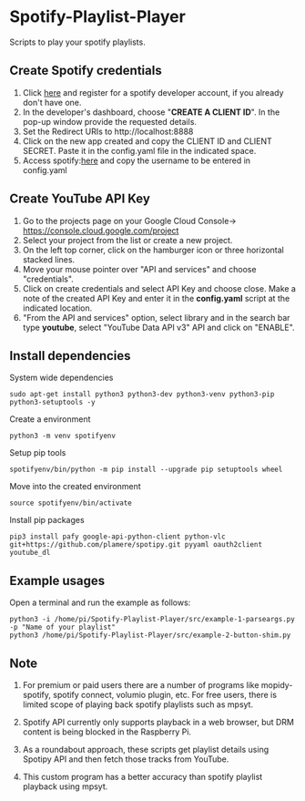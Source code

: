 # Spotify-Playlist-Player
  Scripts to play your spotify playlists.

## Create Spotify credentials   
1. Click [here](https://developer.spotify.com/dashboard/login) and register for a spotify developer account, if you already don't have one.  
2. In the developer's dashboard, choose "**CREATE A CLIENT ID**". In the pop-up window provide the requested details.  
3. Set the Redirect URIs to http://localhost:8888    
4. Click on the new app created and copy the CLIENT ID and CLIENT SECRET. Paste it in the config.yaml file in the indicated space.  
5. Access spotify:[here]( https://www.spotify.com/account/overview/) and copy the username to be entered in config.yaml   

## Create YouTube API Key   
1. Go to the projects page on your Google Cloud Console-> https://console.cloud.google.com/project  
2. Select your project from the list or create a new project.  
3. On the left top corner, click on the hamburger icon or three horizontal stacked lines.  
4. Move your mouse pointer over "API and services" and choose "credentials".
5. Click on create credentials and select API Key and choose close. Make a note of the created API Key and enter it in the **config.yaml** script at the indicated location.  
6. "From the API and services" option, select library and in the search bar type **youtube**, select "YouTube Data API v3" API and click on "ENABLE".  

## Install dependencies
   System wide dependencies    
   ```
   sudo apt-get install python3 python3-dev python3-venv python3-pip python3-setuptools -y       
   ```   
   Create a environment    
   ```   
   python3 -m venv spotifyenv      
   ```   
   Setup pip tools   
   ```   
   spotifyenv/bin/python -m pip install --upgrade pip setuptools wheel    
   ```   
   Move into the created environment  
   ```   
   source spotifyenv/bin/activate   
   ```    
   Install pip packages   
   ```   
   pip3 install pafy google-api-python-client python-vlc git+https://github.com/plamere/spotipy.git pyyaml oauth2client youtube_dl   
   ```   

## Example usages   
   Open a terminal and run the example as follows:  
   ```   
   python3 -i /home/pi/Spotify-Playlist-Player/src/example-1-parseargs.py -p "Name of your playlist"   
   python3 /home/pi/Spotify-Playlist-Player/src/example-2-button-shim.py   
   ```

## Note   
1. For premium or paid users there are a number of programs like mopidy-spotify, spotify connect, volumio plugin, etc. For free users, there is limited scope of playing back spotify playlists such as mpsyt.   

2. Spotify API currently only supports playback in a web browser, but DRM content is being blocked in the Raspberry Pi.    

3. As a roundabout approach, these scripts get playlist details using Spotipy API and then fetch those tracks from YouTube.      

4. This custom program has a better accuracy than spotify playlist playback using mpsyt.     
